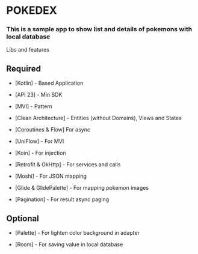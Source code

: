 # POKEDEX

### This is a sample app to show list and details of pokemons with local database

Libs and features

## Required

 - [Kotlin] - Based Application

 - [API 23] - Min SDK

 - [MVI] - Pattern 

 - [Clean Architecture] - Entities (without Domains), Views and States

 - [Coroutines & Flow] For async

 - [UniFlow] - For MVI

 - [Koin] - For injection

 - [Retrofit & OkHttp] - For services and calls

 - [Moshi] - For JSON mapping

 - [Glide & GlidePalette] - For mapping pokemon images

 - [Pagination] - For result async paging

## Optional

 - [Palette] - For lighten color background in adapter

 - [Room] - For saving value in local database
